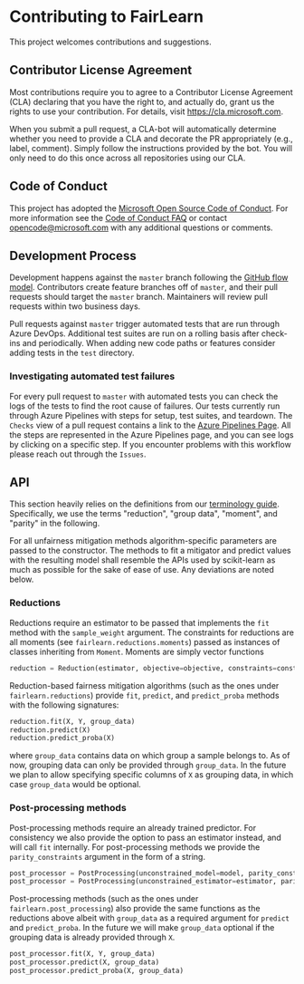 # Contributing to FairLearn

This project welcomes contributions and suggestions.

## Contributor License Agreement
Most contributions require you to agree to a Contributor License Agreement (CLA) declaring that you have the right to, and actually do, grant us the rights to use your contribution. For details, visit https://cla.microsoft.com.

When you submit a pull request, a CLA-bot will automatically determine whether you need to provide a CLA and decorate the PR appropriately (e.g., label, comment). Simply follow the instructions provided by the bot. You will only need to do this once across all repositories using our CLA.

## Code of Conduct
This project has adopted the [Microsoft Open Source Code of Conduct](https://opensource.microsoft.com/codeofconduct/). For more information see the [Code of Conduct FAQ](https://opensource.microsoft.com/codeofconduct/faq/) or contact [opencode@microsoft.com](mailto:opencode@microsoft.com) with any additional questions or comments.

## Development Process
Development happens against the `master` branch following the [GitHub flow model](https://guides.github.com/introduction/flow/). Contributors create feature branches off of `master`, and their pull requests should target the `master` branch. Maintainers will review pull requests within two business days.

Pull requests against `master` trigger automated tests that are run through Azure DevOps. Additional test suites are run on a rolling basis after check-ins and periodically. When adding new code paths or features consider adding tests in the `test` directory.

### Investigating automated test failures
For every pull request to `master` with automated tests you can check the logs of the tests to find the root cause of failures. Our tests currently run through Azure Pipelines with steps for setup, test suites, and teardown. The `Checks` view of a pull request contains a link to the [Azure Pipelines Page](dev.azure.com/responsibleai/fairlearn/_build/results). All the steps are represented in the Azure Pipelines page, and you can see logs by clicking on a specific step. If you encounter problems with this workflow please reach out through the `Issues`.

## API
<div id="api">

This section heavily relies on the definitions from our [terminology guide](TERMINOLOGY.md). Specifically, we use the terms "reduction", "group data", "moment", and "parity" in the following.

For all unfairness mitigation methods algorithm-specific parameters are passed to the constructor. The methods to fit a mitigator and predict values with the resulting model shall resemble the APIs used by scikit-learn as much as possible for the sake of ease of use. Any deviations are noted below.

### Reductions

Reductions require an estimator to be passed that implements the `fit` method with the `sample_weight` argument. The constraints for reductions are all moments (see `fairlearn.reductions.moments`) passed as instances of classes inheriting from `Moment`. Moments are simply vector functions 

```python
reduction = Reduction(estimator, objective=objective, constraints=constraints, use_predict_proba=False, **kwargs)
```

Reduction-based fairness mitigation algorithms (such as the ones under `fairlearn.reductions`) provide `fit`, `predict`, and `predict_proba` methods with the following signatures:

```python
reduction.fit(X, Y, group_data)
reduction.predict(X)
reduction.predict_proba(X)
```

where `group_data` contains data on which group a sample belongs to. As of now, grouping data can only be provided through `group_data`. In the future we plan to allow specifying specific columns of `X` as grouping data, in which case `group_data` would be optional.

### Post-processing methods

Post-processing methods require an already trained predictor. For consistency we also provide the option to pass an estimator instead, and will call `fit` internally. For post-processing methods we provide the `parity_constraints` argument in the form of a string.

```python
post_processor = PostProcessing(unconstrained_model=model, parity_constraints=parity_constraints, **kwargs)
post_processor = PostProcessing(unconstrained_estimator=estimator, parity_constraints=parity_constraints, **kwargs)
```

Post-processing methods (such as the ones under `fairlearn.post_processing`) also provide the same functions as the reductions above albeit with `group_data` as a required argument for `predict` and `predict_proba`. In the future we will make `group_data` optional if the grouping data is already provided through `X`.

```python
post_processor.fit(X, Y, group_data)
post_processor.predict(X, group_data)
post_processor.predict_proba(X, group_data)
```
</div>